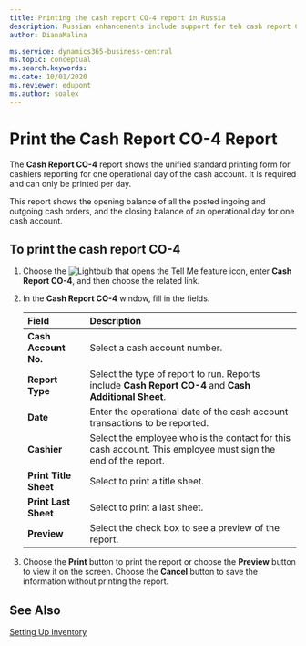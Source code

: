 ```yaml
---
title: Printing the cash report CO-4 report in Russia
description: Russian enhancements include support for teh cash report CO-4 report.
author: DianaMalina

ms.service: dynamics365-business-central
ms.topic: conceptual
ms.search.keywords:
ms.date: 10/01/2020
ms.reviewer: edupont
ms.author: soalex
---
```


# Print the Cash Report CO-4 Report

The **Cash Report CO-4** report shows the unified standard printing form for cashiers reporting for one operational day of the cash account. It is required and can only be printed per day. 

This report shows the opening balance of all the posted ingoing and outgoing cash orders, and the closing balance of an operational day for one cash account.  

## To print the cash report CO-4

1. Choose the ![Lightbulb that opens the Tell Me feature](../../media/ui-search/search_small.png "Tell me what you want to do") icon, enter **Cash Report CO-4**, and then choose the related link.

2. In the **Cash Report CO-4** window, fill in the fields.

   | Field                 | Description                                                  |
   | :-------------------- | :----------------------------------------------------------- |
   | **Cash Account No.**  | Select a cash account number.                                |
   | **Report Type**       | Select the type of report to run. Reports include **Cash Report CO-4** and **Cash Additional Sheet**. |
   | **Date**              | Enter the operational date of the cash account transactions to be reported. |
   | **Cashier**           | Select the employee who is the contact for this cash account. This employee must sign the end of the report. |
   | **Print Title Sheet** | Select to print a title sheet.                               |
   | **Print Last Sheet**  | Select to print a last sheet.                                |
   | **Preview**           | Select the check box to see a preview of the report.         |

3. Choose the **Print** button to print the report or choose the **Preview** button to view it on the screen. Choose the **Cancel** button to save the information without printing the report.

## See Also

[Setting Up Inventory](../../inventory-setup-inventory.md)  
